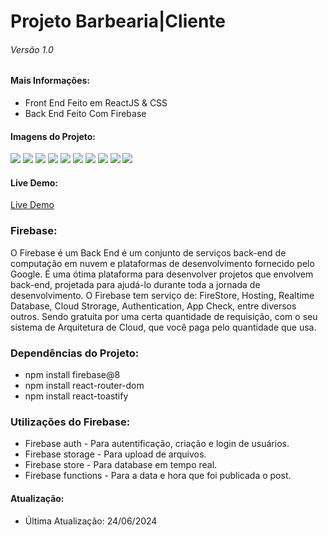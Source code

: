 <h1>Projeto Barbearia|Cliente</h1>
<h6>Versão 1.0</h6>

<h4>Mais Informações:</h4>
<ul>
  <li>Front End Feito em ReactJS & CSS</li>
  <li>Back End Feito Com Firebase</li>
</ul>

<h4>Imagens do Projeto:</h4>
<img src="https://uploaddeimagens.com.br/images/004/803/854/full/CADASTRO-USUARIO.png?1719240234"/>
<img src="https://uploaddeimagens.com.br/images/004/803/858/full/CADASTRO-PROFISSIONAL.png?1719240351"/>
<img src="https://uploaddeimagens.com.br/images/004/803/878/full/LOGIN-USUARIO.png?1719240733"/>
<img src="https://uploaddeimagens.com.br/images/004/803/881/full/LOGIN-PROFISSIONAL.png?1719240772"/>
<img src="https://uploaddeimagens.com.br/images/004/803/859/full/HOME-CLIENTE.png?1719240397"/>
<img src="https://uploaddeimagens.com.br/images/004/803/865/full/HOME-CLIENTE-SELECIONOU-ALGUMA-BARBEARIA.png?1719240531"/>
<img src="https://uploaddeimagens.com.br/images/004/803/867/full/HOME-CLIENTE-SELECIONOU-ALGUMA-BARBEARIA-segunda-parte.png?1719240578"/>
<img src="https://uploaddeimagens.com.br/images/004/803/875/full/HOME-PROFISSIONAL.png?1719240685"/>
<img src="https://uploaddeimagens.com.br/images/004/803/869/full/HOME-PROFISSIONAL-terceira-parte.png?1719240603"/>
<img src="https://uploaddeimagens.com.br/images/004/803/883/full/PROFISSIONAL-GRAFICO.png?1719240813"/>

<h4>Live Demo:</h4>
<a href="">Live Demo</a>


<h3>Firebase:</h3>
<p>O Firebase é um Back End é um conjunto de serviços back-end de computação em nuvem e plataformas de desenvolvimento fornecido pelo Google. É uma ótima plataforma para desenvolver
projetos que envolvem back-end, projetada para ajudá-lo durante toda a jornada de desenvolvimento.
O Firebase tem serviço de: FireStore, Hosting, Realtime Database, Cloud Strorage, Authentication, App Check, entre diversos outros.
Sendo gratuita por uma certa quantidade de requisição, com o seu sistema de Arquitetura de Cloud, que você paga pelo quantidade que usa.</p>

<h3>Dependências do Projeto:</h3>
<ul>
  <li>npm install firebase@8</li>
  <li>npm install react-router-dom</li>
  <li>npm install react-toastify</li>
</ul>

<h3>Utilizações do Firebase:</h3>
<ul>
  <li>Firebase auth - Para autentificação, criação e login de usuários.</li>
  <li>Firebase storage - Para upload de arquivos.</li>
  <li>Firebase store - Para database em tempo real.</li>
  <li>Firebase functions - Para a data e hora que foi publicada o post.</li>
</ul>

<h4>Atualização:</h4>
<ul>
  <li>Última Atualização: 24/06/2024</li>
</ul>
